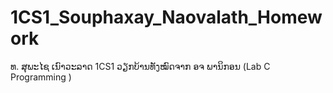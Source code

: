 # 1CS1_Souphaxay_Naovalath_Homework
ທ. ສຸພະໄຊ ເນົາວະລາດ
1CS1 ວຽກບ້ານທັງໝົດຈາກ ອຈ ພານິກອນ (Lab C Programming )
